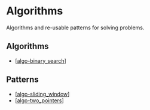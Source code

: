 # Algorithms
Algorithms and re-usable patterns for solving problems.

## Algorithms
- [[algo-binary_search]]

## Patterns
- [[algo-sliding_window]]
- [[algo-two_pointers]]

[//begin]: # "Autogenerated link references for markdown compatibility"
[algo-binary_search]: algo-binary_search.md "Algo: Binary Search"
[algo-sliding_window]: algo-sliding_window.md "Algo: Sliding Window"
[algo-two_pointers]: algo-two_pointers.md "Algo: Two Pointers"
[//end]: # "Autogenerated link references"